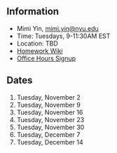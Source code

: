 ## Information
* Mimi Yin, mimi.yin@nyu.edu
* Time: Tuesdays, 9-11:30AM EST
* Location: TBD
* [Homework Wiki](https://github.com/ITPNYU/ICM-2021-Code/wiki/Homework-Mimi-03)
* [Office Hours Signup](https://itp.nyu.edu/inwiki/Signup/Mimi)

## Dates

1. Tuesday, November 2
2. Tuesday, November 9
3. Tuesday, November 16
4. Tuesday, November 23
5. Tuesday, November 30
6. Tuesday, December 7
7. Tuesday, December 14
